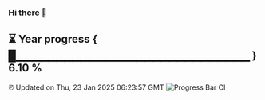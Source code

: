 ### Hi there 👋
⏳ Year progress { █▁▁▁▁▁▁▁▁▁▁▁▁▁▁▁▁▁▁▁▁▁▁▁▁▁▁▁▁▁ } 6.10 %
---
⏰ Updated on Thu, 23 Jan 2025 06:23:57 GMT
![Progress Bar CI](https://github.com/liununu/liununu/workflows/Progress%20Bar%20CI/badge.svg)
